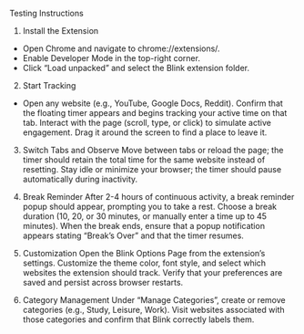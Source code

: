 Testing Instructions 
1. Install the Extension
- Open Chrome and navigate to chrome://extensions/.
- Enable Developer Mode in the top-right corner.
- Click “Load unpacked” and select the Blink extension folder.

2. Start Tracking
- Open any website (e.g., YouTube, Google Docs, Reddit).
Confirm that the floating timer appears and begins tracking your active time on that tab.
Interact with the page (scroll, type, or click) to simulate active engagement.
Drag it around the screen to find a place to leave it.

3. Switch Tabs and Observe
Move between tabs or reload the page; the timer should retain the total time for the same website instead of resetting.
Stay idle or minimize your browser; the timer should pause automatically during inactivity.

4. Break Reminder
After 2-4 hours of continuous activity, a break reminder popup should appear, prompting you to take a rest.
Choose a break duration (10, 20, or 30 minutes, or manually enter a time up to 45 minutes).
When the break ends, ensure that a popup notification appears stating “Break’s Over” and that the timer resumes.

5. Customization
Open the Blink Options Page from the extension’s settings.
Customize the theme color, font style, and select which websites the extension should track.
Verify that your preferences are saved and persist across browser restarts.

6. Category Management
Under “Manage Categories”, create or remove categories (e.g., Study, Leisure, Work).
Visit websites associated with those categories and confirm that Blink correctly labels them.
